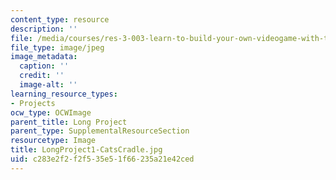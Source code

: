 ```yaml
---
content_type: resource
description: ''
file: /media/courses/res-3-003-learn-to-build-your-own-videogame-with-the-unity-game-engine-and-microsoft-kinect-january-iap-2017/c283e2f2f2f535e51f66235a21e42ced_LongProject1-CatsCradle.jpg
file_type: image/jpeg
image_metadata:
  caption: ''
  credit: ''
  image-alt: ''
learning_resource_types:
- Projects
ocw_type: OCWImage
parent_title: Long Project
parent_type: SupplementalResourceSection
resourcetype: Image
title: LongProject1-CatsCradle.jpg
uid: c283e2f2-f2f5-35e5-1f66-235a21e42ced
---
```


